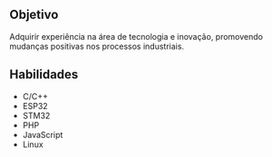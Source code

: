 ## Objetivo
Adquirir experiência na área de tecnologia e inovação, promovendo mudanças positivas nos processos industriais.

## Habilidades
- C/C++
- ESP32
- STM32
- PHP
- JavaScript
- Linux


<!---
lucasuix/lucasuix is a ✨ special ✨ repository because its `README.md` (this file) appears on your GitHub profile.
You can click the Preview link to take a look at your changes.
--->
